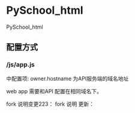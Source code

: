 # PySchool_html
PySchool_html

## 配置方式
### /js/app.js
中配置项: owner.hostname 为API服务端的域名地址

web app 需要和API 配置在相同域名下。

fork 说明变更223：
fork 说明 更新：
 